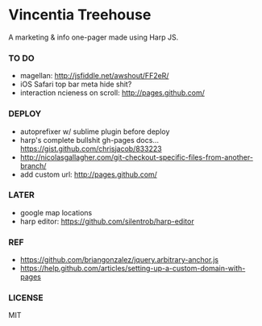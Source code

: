 Vincentia Treehouse
===================

A marketing & info one-pager made using Harp JS. 

### TO DO
- magellan: http://jsfiddle.net/awshout/FF2eR/
- iOS Safari top bar meta hide shit?
- interaction ncieness on scroll: http://pages.github.com/

### DEPLOY
- autoprefixer w/ sublime plugin before deploy
- harp's complete bullshit gh-pages docs… https://gist.github.com/chrisjacob/833223
- http://nicolasgallagher.com/git-checkout-specific-files-from-another-branch/
- add custom url: http://pages.github.com/

### LATER
- google map locations
- harp editor: https://github.com/silentrob/harp-editor

### REF
- https://github.com/briangonzalez/jquery.arbitrary-anchor.js
- https://help.github.com/articles/setting-up-a-custom-domain-with-pages

### LICENSE
MIT
